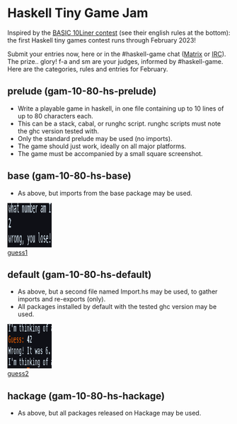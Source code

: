# Haskell Tiny Game Jam

Inspired by the [BASIC 10Liner contest](https://www.homeputerium.de) (see their english rules at the bottom):
the first Haskell tiny games contest runs through February 2023!

[Matrix]: https://matrix.to/#/#haskell-game:matrix.org
[IRC]:    https://web.libera.chat/#haskell-game

Submit your entries now, here or in the #haskell-game chat ([Matrix] or [IRC]).
The prize.. glory! <!-- and advancing the Haskell game dev craft -->
f-a and sm are your judges, informed by #haskell-game.
Here are the categories, rules and entries for February.

## prelude (gam-10-80-hs-prelude)

- Write a playable game in haskell, in one file containing up to 10 lines of up to 80 characters each.
- This can be a stack, cabal, or runghc script. runghc scripts must note the ghc version tested with.
- Only the standard prelude may be used (no imports).
- The game should just work, ideally on all major platforms.
- The game must be accompanied by a small square screenshot.

## base (gam-10-80-hs-base)

- As above, but imports from the base package may be used.

[<img src="base/guess1.png" width=100 height=100><br>guess1](base/guess1.hs)

## default (gam-10-80-hs-default)

- As above, but a second file named Import.hs may be used, to gather imports and re-exports (only).
- All packages installed by default with the tested ghc version may be used.

[<img src="default/guess2.png" width=100 height=100><br>guess2](default/guess2.hs)

## hackage (gam-10-80-hs-hackage)

- As above, but all packages released on Hackage may be used.

